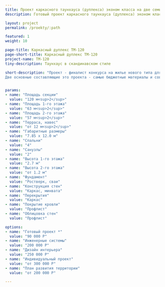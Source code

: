 ```yaml
---
title: Проект каркасного таунхауса (дуплекса) эконом класса на две семьи 120 м кв
description: Готовый проект каркасного таунхауса (дуплекса) эконом класса на две семьи в скандинавском стиле. Площадь&#58; 120 м.кв.

layout: project
permalink: /proekty/:path

featured: 1
weight: 10

page-title: Каркасный дуплекс ТМ-120
page-short-title: Каркасный дуплекс ТМ-120
project-name: TM-120
tiny-description: Таунхаус в скандинавском стиле

short-description: "Проект - финалист конкурса на жилье нового типа для молодых семей.
Две основные составляющие это проекта - самые бюджетные материалы и современная архитектура. Идеальная планировка, простая и чистая форма в сочетании с технологией каркасного строительства и дешевыми строительными конструкциями позволили сделать красивый, функциональный и экономичный дуплекс. Профлист - один из самых доступных материалов на рынке - основной отделочный материал всего дома. Стоимость строительства можно уменьшать за счет сокращения остекления секций не ухудшая внешний вид дома."


params:
- name: "Площадь секции"
  value: "120 м<sup>2</sup>"
- name: "Площадь 1-го этажа"
  value: "63 м<sup>2</sup>"
- name: "Площадь 2-го этажа"
  value: "57 м<sup>2</sup>"
- name: "Терраса, навес"
  value: "от 12 м<sup>2</sup>"
- name: "Габаритные размеры"
  value: "7.85 x 12.0 м"
- name: "Спальни"
  value: "4"
- name: "Санузлы"
  value: "2"
- name: "Высота 1-го этажа"
  value: "2.7 м"
- name: "Высота 2-го этажа"
  value: "от 1.2 м"
- name: "Фундамент"
  value: "Ростверк, сваи"
- name: "Конструкция стен"
  value: "Каркас, минвата"
- name: "Перекрытия"
  value: "Каркас"
- name: "Покрытие кровли"
  value: "Профлист"
- name: "Облицовка стен"
  value: "Профлист"

options:
- name: "Готовый проект *"
  value: "90 000 Р"
- name: "Инженерные системы"
  value: "200 000 Р"
- name: "Дизайн интерьера"
  value: "250 000 Р"
- name: "Индивидуальный проект"
  value: "от 300 000 Р"
- name: "План развития территории"
  value: "от 200 000 Р"

---
```

